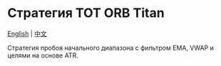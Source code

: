 # Стратегия TOT ORB Titan
[English](README.md) | [中文](README_cn.md)

Стратегия пробоя начального диапазона с фильтром EMA, VWAP и целями на основе ATR.

